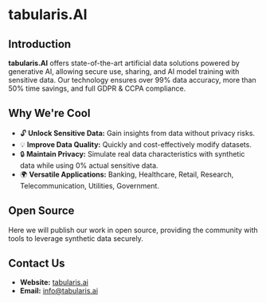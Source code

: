 # tabularis.AI

## Introduction
**tabularis.AI** offers state-of-the-art artificial data solutions powered by generative AI, allowing secure use, sharing, and AI model training with sensitive data. Our technology ensures over 99% data accuracy, more than 50% time savings, and full GDPR & CCPA compliance.

## Why We're Cool
- 🔓 **Unlock Sensitive Data:** Gain insights from data without privacy risks.
- 💡 **Improve Data Quality:** Quickly and cost-effectively modify datasets.
- 🔒 **Maintain Privacy:** Simulate real data characteristics with synthetic data while using 0% actual sensitive data.
- 🌍 **Versatile Applications:** Banking, Healthcare, Retail, Research, Telecommunication, Utilities, Government.

## Open Source
Here we will publish our work in open source, providing the community with tools to leverage synthetic data securely.

## Contact Us
- **Website:** [tabularis.ai](https://tabularis.ai)
- **Email:** info@tabularis.ai

